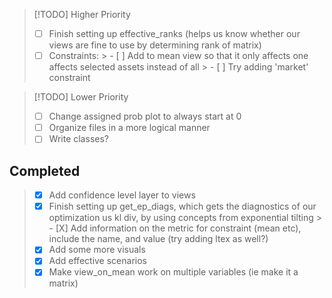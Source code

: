 > [!TODO] Higher Priority
> - [ ] Finish setting up effective_ranks (helps us know whether our views are fine to use by determining rank of matrix)
> - [ ] Constraints:
    > - [ ] Add to mean view so that it only affects one affects selected assets instead of all 
    > - [ ] Try adding 'market' constraint     

> [!TODO] Lower Priority
> - [ ] Change assigned prob plot to always start at 0 
> - [ ] Organize files in a more logical manner
> - [ ] Write classes? 


## Completed
> - [X] Add confidence level layer to views 
> - [X] Finish setting up get_ep_diags, which gets the diagnostics of our optimization us kl div, by using concepts from exponential tilting 
    > - [X] Add information on the metric for constraint (mean etc), include the name, and value (try adding ltex as well?)
> - [X] Add some more visuals  
> - [X] Add effective scenarios 
> - [X] Make view_on_mean work on multiple variables (ie make it a matrix) 
